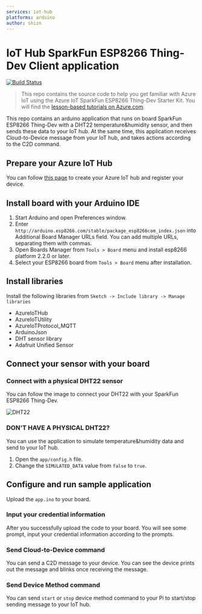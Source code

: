 ```yaml
---
services: iot-hub
platforms: arduino
author: shizn
---
```


# IoT Hub SparkFun ESP8266 Thing-Dev Client application
[![Build Status](https://travis-ci.org/Azure-Samples/iot-hub-SparkFun-ThingDev-client-app.svg?branch=master)](https://travis-ci.org/Azure-Samples/iot-hub-SparkFun-ThingDev-client-app)

> This repo contains the source code to help you get familiar with Azure IoT using the Azure IoT SparkFun ESP8266 Thing-Dev Starter Kit. You will find the [lesson-based tutorials on Azure.com](https://docs.microsoft.com/azure/iot-hub/iot-hub-sparkfun-esp8266-thing-dev-get-started).

This repo contains an arduino application that runs on board SparkFun ESP8266 Thing-Dev with a DHT22 temperature&humidity sensor, and then sends these data to your IoT hub. At the same time, this application receives Cloud-to-Device message from your IoT hub, and takes actions according to the C2D command. 

## Prepare your Azure IoT Hub
You can follow [this page](https://docs.microsoft.com/azure/iot-hub/iot-hub-sparkfun-esp8266-thing-dev-get-started) to create your Azure IoT hub and register your device.

## Install board with your Arduino IDE
1. Start Arduino and open Preferences window.
2. Enter `http://arduino.esp8266.com/stable/package_esp8266com_index.json` into Additional Board Manager URLs field. You can add multiple URLs, separating them with commas.
3. Open Boards Manager from `Tools > Board` menu and install esp8266 platform 2.2.0 or later.
4. Select your ESP8266 board from `Tools > Board` menu after installation.

## Install libraries
Install the following libraries from `Sketch -> Include library -> Manage libraries`

* AzureIoTHub
* AzureIoTUtility
* AzureIoTProtocol_MQTT
* ArduinoJson
* DHT sensor library
* Adafruit Unified Sensor

## Connect your sensor with your board
### Connect with a physical DHT22 sensor
You can follow the image to connect your DHT22 with your SparkFun ESP8266 Thing-Dev.

![DHT22](https://docs.microsoft.com/en-us/azure/iot-hub/media/iot-hub-sparkfun-thing-dev-get-started/15_connections_on_breadboard.png)

### DON'T HAVE A PHYSICAL DHT22?
You can use the application to simulate temperature&humidity data and send to your IoT hub.
1. Open the `app/config.h` file.
2. Change the `SIMULATED_DATA` value from `false` to `true`.

## Configure and run sample application
Upload the `app.ino` to your board.

### Input your credential information
After you successfully upload the code to your board. You will see some prompt, input your credential information according to the prompts.

### Send Cloud-to-Device command
You can send a C2D message to your device. You can see the device prints out the message and blinks once receiving the message.

### Send Device Method command
You can send `start` or `stop` device method command to your Pi to start/stop sending message to your IoT hub.
